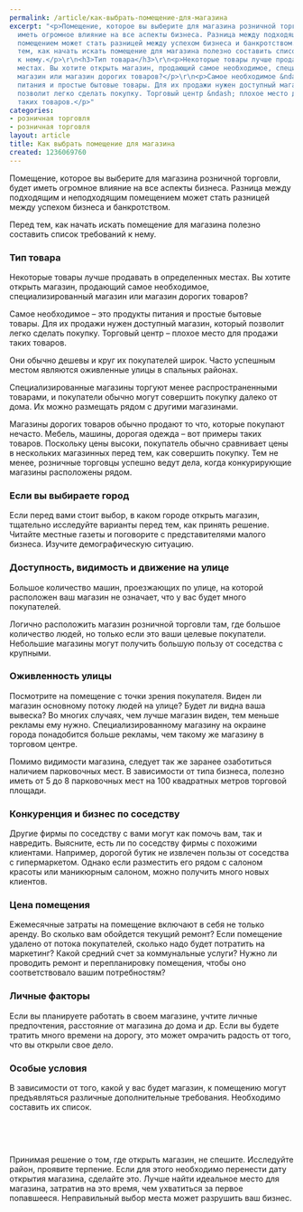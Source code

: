 ```yaml
---
permalink: /article/как-выбрать-помещение-для-магазина
excerpt: "<p>Помещение, которое вы выберите для магазина розничной торговли, будет
  иметь огромное влияние на все аспекты бизнеса. Разница между подходящим и неподходящим
  помещением может стать разницей между успехом бизнеса и банкротством.</p>\r\n<p>Перед
  тем, как начать искать помещение для магазина полезно составить список требований
  к нему.</p>\r\n<h3>Тип товара</h3>\r\n<p>Некоторые товары лучше продавать в определенных
  местах. Вы хотите открыть магазин, продающий самое необходимое, специализированный
  магазин или магазин дорогих товаров?</p>\r\n<p>Самое необходимое &ndash; это продукты
  питания и простые бытовые товары. Для их продажи нужен доступный магазин, который
  позволит легко сделать покупку. Торговый центр &ndash; плохое место для продажи
  таких товаров.</p>"
categories:
- розничная торговля
- розничная торговля
layout: article
title: Как выбрать помещение для магазина
created: 1236069760
---
```

<p>Помещение, которое вы выберите для магазина розничной торговли, будет иметь огромное влияние на все аспекты бизнеса. Разница между подходящим и неподходящим помещением может стать разницей между успехом бизнеса и банкротством.</p>
<p>Перед тем, как начать искать помещение для магазина полезно составить список требований к нему.</p>
<h3>Тип товара</h3>
<p>Некоторые товары лучше продавать в определенных местах. Вы хотите открыть магазин, продающий самое необходимое, специализированный магазин или магазин дорогих товаров?</p>
<p>Самое необходимое &ndash; это продукты питания и простые бытовые товары. Для их продажи нужен доступный магазин, который позволит легко сделать покупку. Торговый центр &ndash; плохое место для продажи таких товаров.</p>
<p>Они обычно дешевы и круг их покупателей широк. Часто успешным местом являются оживленные улицы в спальных районах.</p>
<p>Специализированные магазины торгуют менее распространенными товарами, и покупатели обычно могут совершить покупку далеко от дома. Их  можно размещать рядом с другими магазинами.</p>
<p>Магазины дорогих товаров обычно продают то что, которые покупают нечасто. Мебель, машины, дорогая одежда &ndash; вот примеры таких товаров. Поскольку цены высоки, покупатель обычно сравнивает цены в нескольких магазинных перед тем, как совершить покупку. Тем не менее, розничные торговцы успешно ведут дела, когда конкурирующие магазины расположены рядом.</p>
<h3>Если вы выбираете город</h3>
<p>Если перед вами стоит выбор, в каком городе открыть магазин, тщательно исследуйте варианты перед тем, как принять решение. Читайте местные газеты и поговорите с представителями малого бизнеса. Изучите демографическую ситуацию.</p>
<h3>Доступность, видимость и движение на улице</h3>
<p>Большое количество машин, проезжающих по улице, на которой расположен ваш магазин не означает, что у вас будет много покупателей.</p>
<p>Логично расположить магазин розничной торговли там, где большое количество людей, но только если это ваши целевые покупатели. Небольшие магазины могут получить большую пользу от соседства с крупными.</p>
<h3>Оживленность улицы</h3>
<p>Посмотрите на помещение с точки зрения покупателя. Виден ли магазин основному потоку людей на улице? Будет ли видна ваша вывеска? Во многих случаях, чем лучше магазин виден, тем меньше рекламы ему нужно. Специализированному магазину на окраине города понадобится больше рекламы, чем такому же магазину в торговом центре.</p>
<p>Помимо видимости магазина, следует так же заранее озаботиться наличием парковочных мест. В зависимости от типа бизнеса, полезно иметь от 5 до 8 парковочных мест на 100 квадратных метров торговой площади.</p>
<h3>Конкуренция и бизнес по соседству</h3>
<p>Другие фирмы по соседству с вами могут как помочь вам, так и навредить. Выясните, есть ли по соседству фирмы с похожими клиентами. Например, дорогой бутик не извлечен пользы от соседства с гипермаркетом. Однако если разместить его рядом с салоном красоты или маникюрным салоном, можно получить много новых клиентов.</p>
<h3>Цена помещения</h3>
<p>Ежемесячные затраты на помещение включают в себя не только аренду. Во сколько вам обойдется текущий ремонт? Если помещение удалено от потока покупателей, сколько надо будет потратить на маркетинг? Какой средний счет за коммунальные услуги? Нужно ли проводить ремонт и перепланировку помещения, чтобы оно соответствовало вашим потребностям?</p>
<h3>Личные факторы</h3>
<p>Если вы планируете работать в своем магазине, учтите личные предпочтения, расстояние от магазина до дома и др. Если вы будете тратить много времени на дорогу, это может омрачить радость от того, что вы открыли свое дело.</p>
<h3>Особые условия</h3>
<p>В зависимости от того, какой у вас будет магазин, к помещению могут предъявляться различные дополнительные требования. Необходимо составить их список.</p>
<p>&nbsp;</p>
<p>&nbsp;</p>
<p>Принимая решение о том, где открыть магазин, не спешите. Исследуйте район, проявите терпение. Если для этого необходимо перенести дату открытия магазина, сделайте это. Лучше найти идеальное место для магазина, затратив на это время, чем ухватиться за первое попавшееся. Неправильный выбор места может разрушить ваш бизнес.</p>
